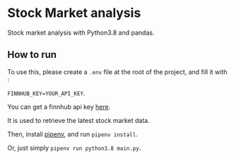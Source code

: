 # Stock Market analysis


Stock market analysis with Python3.8 and pandas.


## How to run

To use this, please create a `.env` file at the root of the project, and fill it with :

`FINNHUB_KEY=YOUR_API_KEY`.

You can get a finnhub api key [here](https://finnhub.io/).

It is used to retrieve the latest stock market data.

Then, install [pipenv](https://pypi.org/project/pipenv/), and run `pipenv install`.

Or, just simply `pipenv run python3.8 main.py`.

